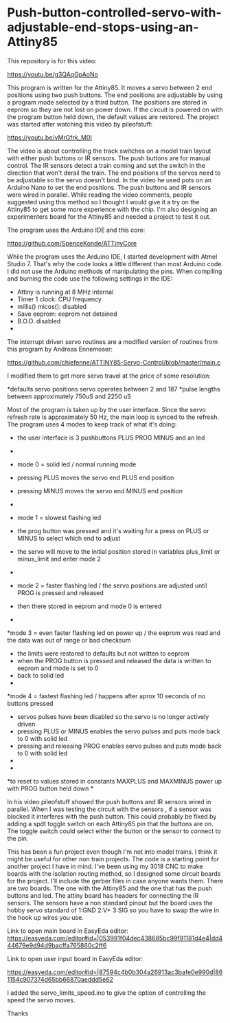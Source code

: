 # Push-button-controlled-servo-with-adjustable-end-stops-using-an-Attiny85

This repository is for this video:

https://youtu.be/g3QAqGpAoNo

This program is written for the Attiny85. It moves a servo between 2 end positions using two push buttons. The end positions are adjustable by using a program mode selected by a third button. The positions are stored in eeprom so they are not lost on power down. If the circuit is powered on with the program button held down, the default values are restored. The project was started after watching this video by pileofstuff:

https://youtu.be/vMrGfrk_M0I

The video is about controlling the track switches on a model train layout with either push buttons or IR sensors. The push buttons are for manual control. The IR sensors detect a train coming and set the switch in the direction that won't derail the train. The end positions of the servos need to be adjustable so the servo doesn't bind. In the video he used pots on an Arduino Nano to set the end positions. The push buttons and IR sensors were wired in parallel. While reading the video comments, people suggested using this method so I thought I would give it a try on the Attiny85 to get some more experience with the chip. I'm also designing an experimenters board for the Attiny85 and needed a project to test it out.

The program uses the Arduino IDE and this core:

https://github.com/SpenceKonde/ATTinyCore

While the program uses the Arduino IDE, I started development with Atmel Studio 7. That's why the code looks a little different than most Arduino code. I did not use the Arduino methods of manipulating the pins. When compiling and burning the code use the following settings in the IDE:

 *  Attiny is running at 8 MHz internal
 *  Timer 1 clock: CPU frequency
 *  millis() micos(): disabled
 *  Save eeprom: eeprom not detained
 *  B.O.D. disabled
 *  

The interrupt driven servo routines are a modified version of routines from this program by Andreas Ennemoser:

https://github.com/chiefenne/ATTINY85-Servo-Control/blob/master/main.c

I modified them to get more servo travel at the price of some resolution:

 *defaults servo positions servo operates between 2 and 187
 *pulse lengths between approximately 750uS and 2250 uS

Most of the program is taken up by the user interface. Since the servo refresh rate is approximately 50 Hz, the main loop is synced to the refresh. The program uses 4 modes to keep track of what it's doing:

 * the user interface is 3 pushbuttons PLUS   PROG    MINUS and an led
 * 
 * mode 0 = solid led / normal running mode 
 *  pressing PLUS moves the servo end PLUS end position
 *  pressing MINUS moves the servo end MINUS end position
 * 

 * mode 1 = slowest flashing led  
 *  the prog button was pressed and it's waiting for a press on PLUS or MINUS to select which end to adjust
 * the servo will move to the initial position stored in variables plus_limit or minus_limit and enter mode 2
 * 

 * mode 2 = faster flashing led / the servo positions are adjusted until PROG is pressed and released  
 *  then there stored in eeprom and mode 0 is entered
 *

 *mode 3 = even faster flashing led on power up / the eeprom was read and the data was out of range or bad checksum 
 *  the limits were restored to defaults but not written to eeprom
 *  when the PROG button is pressed and released the data is written to eeprom and mode is set to 0
 *  back to solid led
 *

 *mode 4 = fastest flashing led / happens after aprox 10 seconds of no buttons pressed 
 *  servos pulses have been disabled so the servo is no longer actively driven
 *  pressing PLUS or MINUS enables the servo pulses and puts mode back to 0 with solid led
 *  pressing and releasing PROG enables servo pulses and puts mode back to 0 with solid led
 * 
 * 
 *to reset to values stored in constants MAXPLUS and MAXMINUS power up with PROG button held down
 * 

In his video pileofstuff showed the push buttons and IR sensors wired in parallel. When I was testing the circuit with the sensors , if a sensor was blocked it interferes with the push button. This could probably be fixed by adding a spdt toggle switch on each Attiny85 pin that the buttons are on. The toggle switch could select either the button or the sensor to connect to the pin. 

This has been a fun project even though I'm not into model trains. I think it might be useful for other non train projects. The code is a starting point for another project I have in mind. I've been using my 3018 CNC to make boards with the isolation routing method, so I designed some circuit boards for the project. I'll include the gerber files in case anyone wants them. There are two boards. The one with the Attiny85 and the one that has the push buttons and led. The attiny board has headers for connecting the IR sensors. The sensors have a non standard pinout but the board uses the hobby servo standard of 1:GND 2:V+ 3:SIG so you have to swap the wire in the hook up wires you use.

Link to open main board in EasyEda editor:
https://easyeda.com/editor#id=|053991f04dec438685bc99f91181d4e4|dd444679e9d94d9bacffa765860c2ff6

Link to open user input board in EasyEda editor:

https://easyeda.com/editor#id=|87594c4b0b304a26913ac3bafe0e990d|861154c907374d65bb66870aeddd5e62

I added the servo_limits_speed.ino to give the option of controlling the speed the servo moves.

Thanks





